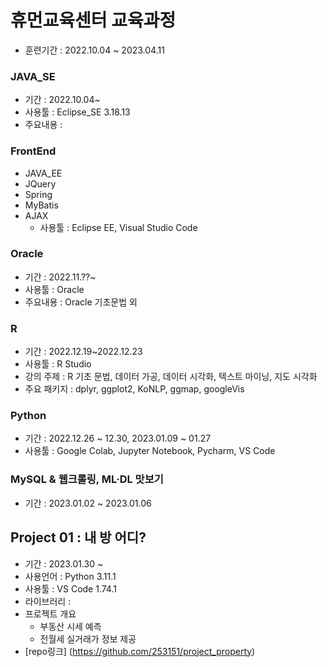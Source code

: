 # 휴먼교육센터 교육과정
 - 훈련기간 : 2022.10.04 ~ 2023.04.11

 ### JAVA_SE
   - 기간 : 2022.10.04~
   - 사용툴 : Eclipse_SE 3.18.13
   - 주요내용 : 


 ### FrontEnd
   - JAVA_EE 
   - JQuery
   - Spring 
   - MyBatis 
   - AJAX 
      - 사용툴 : Eclipse EE, Visual Studio Code

   
 ### Oracle
   - 기간 : 2022.11.??~
   - 사용툴 : Oracle
   - 주요내용 : Oracle 기초문법 외


 ### R
   - 기간 : 2022.12.19~2022.12.23
   - 사용툴 : R Studio
   - 강의 주제 : R 기초 문법, 데이터 가공, 데이터 시각화, 텍스트 마이닝, 지도 시각화
   - 주요 패키지 : dplyr, ggplot2, KoNLP, ggmap, googleVis


 ### Python
   - 기간 : 2022.12.26 ~ 12.30, 2023.01.09 ~ 01.27
   - 사용툴 : Google Colab, Jupyter Notebook, Pycharm, VS Code


 ### MySQL & 웹크롤링, ML·DL 맛보기
   - 기간 : 2023.01.02 ~ 2023.01.06


## Project 01 : 내 방 어디?
 - 기간 : 2023.01.30 ~
 - 사용언어 : Python 3.11.1
 - 사용툴 : VS Code 1.74.1
 - 라이브러리 : 
 - 프로젝트 개요
   - 부동산 시세 예측
   - 전월세 실거래가 정보 제공
 - [repo링크] (https://github.com/253151/project_property)
